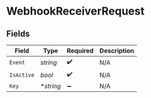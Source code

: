 # WebhookReceiverRequest


## Fields

| Field              | Type               | Required           | Description        |
| ------------------ | ------------------ | ------------------ | ------------------ |
| `Event`            | *string*           | :heavy_check_mark: | N/A                |
| `IsActive`         | *bool*             | :heavy_check_mark: | N/A                |
| `Key`              | **string*          | :heavy_minus_sign: | N/A                |